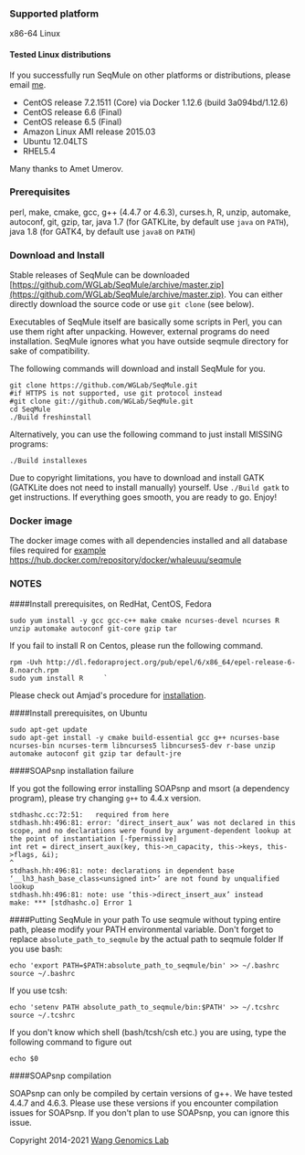 ### Supported platform

x86-64 Linux

#### Tested Linux distributions

If you successfully run SeqMule on other platforms or distributions, please email [me](mailto:guoyunfei2008@outlook.com).

+ CentOS release 7.2.1511 (Core) via Docker 1.12.6 (build 3a094bd/1.12.6)
+ CentOS release 6.6 (Final)
+ CentOS release 6.5 (Final)
+ Amazon Linux AMI release 2015.03
+ Ubuntu 12.04LTS
+ RHEL5.4

Many thanks to Amet Umerov.

### Prerequisites

perl, make, cmake, gcc, g++ (4.4.7 or 4.6.3), curses.h, R, unzip, automake, autoconf, git,
gzip, tar, java 1.7 (for GATKLite, by default use `java` on `PATH`), java 1.8 (for GATK4, by default use `java8` on `PATH`)


### Download and Install

Stable releases of SeqMule can be downloaded [https://github.com/WGLab/SeqMule/archive/master.zip](https://github.com/WGLab/SeqMule/archive/master.zip). You can either directly download the source code or use `git clone` (see below).

Executables of SeqMule itself are basically some scripts in Perl, you can use them right after unpacking. However, external programs do need installation. SeqMule ignores what you have outside seqmule directory for sake of compatibility.

The following commands will download and install SeqMule for you.

	git clone https://github.com/WGLab/SeqMule.git
	#if HTTPS is not supported, use git protocol instead
	#git clone git://github.com/WGLab/SeqMule.git
	cd SeqMule
	./Build freshinstall

Alternatively, you can use the following command to just install MISSING programs:

	./Build installexes

Due to copyright limitations, you have to download and install GATK (GATKLite does not need to install manually) yourself. Use `./Build gatk` to get instructions. If everything goes smooth, you are ready to go. Enjoy!

### Docker image
The docker image comes with all dependencies installed and all database files required for [example](doc/Tutorials/Quick%20start.md#quick-start)
https://hub.docker.com/repository/docker/whaleuuu/seqmule

### NOTES

####Install prerequisites, on RedHat, CentOS, Fedora

	sudo yum install -y gcc gcc-c++ make cmake ncurses-devel ncurses R unzip automake autoconf git-core gzip tar

If you fail to install R on Centos, please run the following command.

	rpm -Uvh http://dl.fedoraproject.org/pub/epel/6/x86_64/epel-release-6-8.noarch.rpm
	sudo yum install R     `

Please check out Amjad's procedure for [installation](https://github.com/WGLab/SeqMule/issues/144).

####Install prerequisites, on Ubuntu

	sudo apt-get update
	sudo apt-get install -y cmake build-essential gcc g++ ncurses-base ncurses-bin ncurses-term libncurses5 libncurses5-dev r-base unzip automake autoconf git gzip tar default-jre

####SOAPsnp installation failure

If you got the following error installing SOAPsnp and msort (a dependency program), please try changing `g++` to 4.4.x version.

```
stdhashc.cc:72:51:   required from here
stdhash.hh:496:81: error: ‘direct_insert_aux’ was not declared in this scope, and no declarations were found by argument-dependent lookup at the point of instantiation [-fpermissive]
int ret = direct_insert_aux(key, this->n_capacity, this->keys, this->flags, &i);
^
stdhash.hh:496:81: note: declarations in dependent base ‘__lh3_hash_base_class<unsigned int>’ are not found by unqualified lookup
stdhash.hh:496:81: note: use ‘this->direct_insert_aux’ instead
make: *** [stdhashc.o] Error 1
```

####Putting SeqMule in your path
To use seqmule without typing entire path, please modify your PATH environmental variable.  Don't forget to replace `absolute_path_to_seqmule` by the actual path to seqmule folder 
If you use bash:

	echo 'export PATH=$PATH:absolute_path_to_seqmule/bin' >> ~/.bashrc
	source ~/.bashrc
If you use tcsh:

	echo 'setenv PATH absolute_path_to_seqmule/bin:$PATH' >> ~/.tcshrc
	source ~/.tcshrc

If you don't know which shell (bash/tcsh/csh etc.) you are using, type the following command to figure out

	echo $0

####SOAPsnp compilation

SOAPsnp can only be compiled by certain versions of g++. We have tested 4.4.7 and 4.6.3. Please use these versions if you encounter compilation issues for SOAPsnp. If you don't plan to use SOAPsnp, you can ignore this issue.


Copyright 2014-2021 [Wang Genomics Lab](https://wglab.org/)
